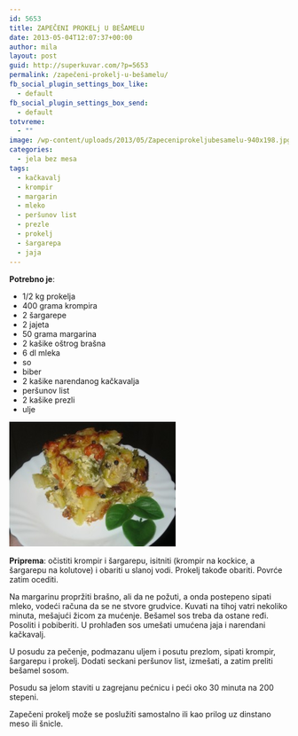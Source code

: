 ```yaml
---
id: 5653
title: ZAPEČENI PROKELj U BEŠAMELU
date: 2013-05-04T12:07:37+00:00
author: mila
layout: post
guid: http://superkuvar.com/?p=5653
permalink: /zapečeni-prokelj-u-bešamelu/
fb_social_plugin_settings_box_like:
  - default
fb_social_plugin_settings_box_send:
  - default
totvreme:
  - ""
image: /wp-content/uploads/2013/05/Zapeceniprokeljubesamelu-940x198.jpg
categories:
  - jela bez mesa
tags:
  - kačkavalj
  - krompir
  - margarin
  - mleko
  - peršunov list
  - prezle
  - prokelj
  - šargarepa
  - jaja
---
```

**Potrebno je**:

  * 1/2 kg prokelja
  * 400 grama krompira
  * 2 šargarepe
  * 2 jajeta
  * 50 grama margarina
  * 2 kašike oštrog brašna
  * 6 dl mleka
  * so
  * biber
  * 2 kašike narendanog kačkavalja
  * peršunov list
  * 2 kašike prezli
  * ulje

<img class="alignnone size-medium wp-image-5654" src="/wp-content/uploads/2013/05/Zapeceniprokeljubesamelu-300x225.jpg" alt="Zapeceniprokeljubesamelu" width="300" height="225" /> 

**Priprema**: očistiti krompir i šargarepu, isitniti (krompir na kockice, a šargarepu na kolutove) i obariti u slanoj vodi. Prokelj takođe obariti. Povrće zatim ocediti.

Na margarinu propržiti brašno, ali da ne požuti, a onda postepeno sipati mleko, vodeći računa da se ne stvore grudvice. Kuvati na tihoj vatri nekoliko minuta, mešajući žicom za mućenje. Bešamel sos treba da ostane ređi. Posoliti i pobiberiti. U prohlađen sos umešati umućena jaja i narendani kačkavalj.

U posudu za pečenje, podmazanu uljem i posutu prezlom, sipati krompir, šargarepu i prokelj. Dodati seckani peršunov list, izmešati, a zatim preliti bešamel sosom.

Posudu sa jelom staviti u zagrejanu pećnicu i peći oko 30 minuta na 200 stepeni.

Zapečeni prokelj može se poslužiti samostalno ili kao prilog uz dinstano meso ili šnicle.